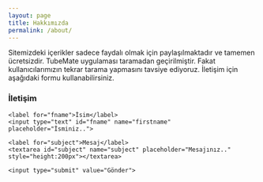 ```yaml
---
layout: page
title: Hakkımızda
permalink: /about/
---
```


<p>Sitemizdeki içerikler sadece faydalı olmak için paylaşılmaktadır ve tamemen ücretsizdir. TubeMate uygulaması taramadan geçirilmiştir. Fakat kullanıcılarımızın tekrar tarama yapmasını tavsiye ediyoruz. İletişim için aşağıdaki formu kullanabilirsiniz.</p>

### İletişim

  <form action="/">

    <label for="fname">İsim</label>
    <input type="text" id="fname" name="firstname" placeholder="İsminiz..">

    <label for="subject">Mesaj</label>
    <textarea id="subject" name="subject" placeholder="Mesajınız.." style="height:200px"></textarea>

    <input type="submit" value="Gönder">

  </form>

<style>
input[type=text], select, textarea {
    width: 100%;
    padding: 12px;
    border: 1px solid #ccc;
    border-radius: 4px;
    box-sizing: border-box;
    margin-top: 6px;
    margin-bottom: 16px;
    resize: vertical;
}

input[type=submit] {
    background-color: #4CAF50;
    color: white;
    padding: 12px 20px;
    border: none;
    border-radius: 4px;
    cursor: pointer;
}

input[type=submit]:hover {
    background-color: #45a049;
}
</style>
